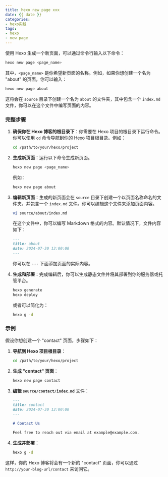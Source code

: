 ```yaml
---
title: hexo new page xxx
date: {{ date }}
categories: 
- hexo实践
tags: 
- hexo 
- new page
---
```



使用 Hexo 生成一个新页面，可以通过命令行输入以下命令：

```sh
hexo new page <page_name>
```

其中，`<page_name>` 是你希望新页面的名称。例如，如果你想创建一个名为 "about" 的页面，你可以输入：

```sh
hexo new page about
```

这将会在 `source` 目录下创建一个名为 `about` 的文件夹，其中包含一个 `index.md` 文件，你可以在这个文件中编写页面的内容。

### 完整步骤

1. **确保你在 Hexo 博客的根目录下**：你需要在 Hexo 项目的根目录下运行命令。你可以使用 `cd` 命令导航到你的 Hexo 项目根目录。例如：

    ```sh
    cd /path/to/your/hexo/project
    ```

2. **生成新页面**：运行以下命令生成新页面。

    ```sh
    hexo new page <page_name>
    ```

    例如：

    ```sh
    hexo new page about
    ```

3. **编辑新页面**：生成的新页面会在 `source` 目录下创建一个以页面名称命名的文件夹，并包含一个 `index.md` 文件。你可以编辑这个文件来添加页面内容。

    ```sh
    vi source/about/index.md
    ```

    在这个文件中，你可以编写 Markdown 格式的内容。默认情况下，文件内容如下：

    ```markdown
    ---
    title: about
    date: 2024-07-30 12:00:00
    ---

    ```

    你可以在 `---` 下面添加页面的实际内容。

4. **生成和部署**：完成编辑后，你可以生成静态文件并将其部署到你的服务器或托管平台。

    ```sh
    hexo generate
    hexo deploy
    ```

    或者可以简化为：

    ```sh
    hexo g -d
    ```

### 示例

假设你想创建一个 "contact" 页面，步骤如下：

1. **导航到 Hexo 项目根目录**：

    ```sh
    cd /path/to/your/hexo/project
    ```

2. **生成 "contact" 页面**：

    ```sh
    hexo new page contact
    ```

3. **编辑 `source/contact/index.md`** 文件：

    ```markdown
    ---
    title: contact
    date: 2024-07-30 12:00:00
    ---

    # Contact Us

    Feel free to reach out via email at example@example.com.
    ```

4. **生成并部署**：

    ```sh
    hexo g -d
    ```

这样，你的 Hexo 博客将会有一个新的 "contact" 页面，你可以通过 `http://your-blog-url/contact` 来访问它。